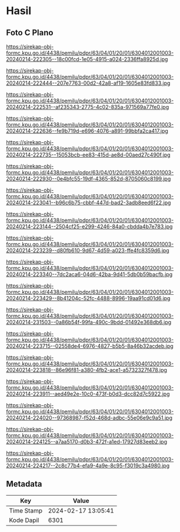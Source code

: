 # Hasil

## Foto C Plano

https://sirekap-obj-formc.kpu.go.id/4438/pemilu/pdpr/63/04/01/20/01/6304012001003-20240214-222305--18c00fcd-1e05-4915-a024-2336ffa8925d.jpg

https://sirekap-obj-formc.kpu.go.id/4438/pemilu/pdpr/63/04/01/20/01/6304012001003-20240214-222444--207e7763-00d2-42a8-af19-1605e83fd833.jpg

https://sirekap-obj-formc.kpu.go.id/4438/pemilu/pdpr/63/04/01/20/01/6304012001003-20240214-222531--af235343-2775-4c02-835a-971569a77fe0.jpg

https://sirekap-obj-formc.kpu.go.id/4438/pemilu/pdpr/63/04/01/20/01/6304012001003-20240214-222636--fe9b719d-e696-4076-a891-99bbfa2ca417.jpg

https://sirekap-obj-formc.kpu.go.id/4438/pemilu/pdpr/63/04/01/20/01/6304012001003-20240214-222735--15053bcb-ee83-415d-ae8d-00aed27c490f.jpg

https://sirekap-obj-formc.kpu.go.id/4438/pemilu/pdpr/63/04/01/20/01/6304012001003-20240214-222930--0e4bfc55-19df-4365-852d-8705060c8199.jpg

https://sirekap-obj-formc.kpu.go.id/4438/pemilu/pdpr/63/04/01/20/01/6304012001003-20240214-223041--b96c6b75-cbbf-447d-bad2-3adb8eed6f22.jpg

https://sirekap-obj-formc.kpu.go.id/4438/pemilu/pdpr/63/04/01/20/01/6304012001003-20240214-223144--2504cf25-e299-4246-84a0-cbdda4b7e783.jpg

https://sirekap-obj-formc.kpu.go.id/4438/pemilu/pdpr/63/04/01/20/01/6304012001003-20240214-223239--d80fb610-9d67-4d59-a023-ffe4fc8359d6.jpg

https://sirekap-obj-formc.kpu.go.id/4438/pemilu/pdpr/63/04/01/20/01/6304012001003-20240214-223340--7dc2aca6-04d6-42ba-9d41-5db0b59bacfb.jpg

https://sirekap-obj-formc.kpu.go.id/4438/pemilu/pdpr/63/04/01/20/01/6304012001003-20240214-223429--8b41204c-52fc-4488-8996-19aa91cd01d6.jpg

https://sirekap-obj-formc.kpu.go.id/4438/pemilu/pdpr/63/04/01/20/01/6304012001003-20240214-231503--0a86b54f-99fa-490c-9bdd-01492e368db6.jpg

https://sirekap-obj-formc.kpu.go.id/4438/pemilu/pdpr/63/04/01/20/01/6304012001003-20240214-223715--02558de4-6976-4827-b5b5-8a46b32acdeb.jpg

https://sirekap-obj-formc.kpu.go.id/4438/pemilu/pdpr/63/04/01/20/01/6304012001003-20240214-223818--86e96f81-a380-4fb2-ace1-a5732327f478.jpg

https://sirekap-obj-formc.kpu.go.id/4438/pemilu/pdpr/63/04/01/20/01/6304012001003-20240214-223911--aed49e2e-10c0-473f-b0d3-dcc82d7c5922.jpg

https://sirekap-obj-formc.kpu.go.id/4438/pemilu/pdpr/63/04/01/20/01/6304012001003-20240214-224020--97368987-f52d-468d-adbc-55e06e9c9a51.jpg

https://sirekap-obj-formc.kpu.go.id/4438/pemilu/pdpr/63/04/01/20/01/6304012001003-20240214-224125--a7aa5170-d0b3-472f-a1ed-17927d83eeb2.jpg

https://sirekap-obj-formc.kpu.go.id/4438/pemilu/pdpr/63/04/01/20/01/6304012001003-20240214-224217--2c8c77b4-efa9-4a9e-8c95-f3019c3a4980.jpg


## Metadata

| Key        | Value               |
| ---------- | ------------------- |
| Time Stamp | 2024-02-17 13:05:41 |
| Kode Dapil | 6301                |



